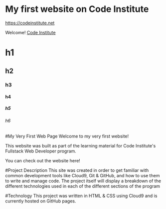 # My first website on Code Institute

<!-- write a normal link -->
https://codeinstitute.net
<!-- How to write link with custom text for the link -->
Welcome! [Code Institute](https://codeinstitute.net)


<!-- This is how to write headings in md (mark down) -->
# h1
## h2
### h3
#### h4
##### h5
###### h6


<!-- A good read me file has a link to live deployed project -->
<!-- Screen shots of project -->
<!-- could make a separate testing file -->


#My Very First Web Page
Welcome to my very first website!

This website was built as part of the learning material for Code Institute's Fullstack Web Developer program.

You can check out the website here!

#Project Description
This site was created in order to get familiar with common development tools like Cloud9, Git & GitHub, and how to use them to write and manage code. The project itself will display a breakdown of the different technologies used in each of the different sections of the program

#Technology
This project was written in HTML & CSS using Cloud9 and is currently hosted on GitHub pages.
